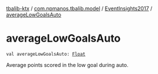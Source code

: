 [tbalib-ktx](../../index.md) / [com.npmanos.tbalib.model](../index.md) / [EventInsights2017](index.md) / [averageLowGoalsAuto](./average-low-goals-auto.md)

# averageLowGoalsAuto

`val averageLowGoalsAuto: `[`Float`](https://kotlinlang.org/api/latest/jvm/stdlib/kotlin/-float/index.html)

Average points scored in the low goal during auto.


